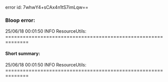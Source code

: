 error id: 7whwY4+sCAx4n1tS7imLqw==
### Bloop error:

25/06/18 00:01:50 INFO ResourceUtils: ==============================================================
#### Short summary: 

25/06/18 00:01:50 INFO ResourceUtils: ==============================================================